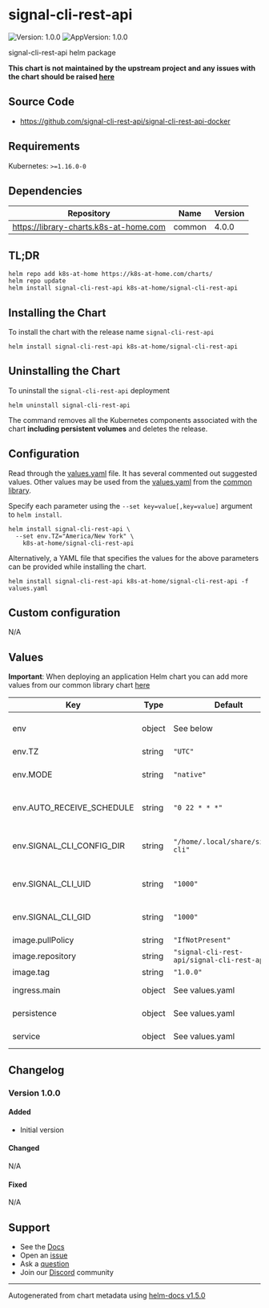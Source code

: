# signal-cli-rest-api

![Version: 1.0.0](https://img.shields.io/badge/Version-1.0.0-informational?style=flat-square) ![AppVersion: 1.0.0](https://img.shields.io/badge/AppVersion-1.0.0-informational?style=flat-square)

signal-cli-rest-api helm package

**This chart is not maintained by the upstream project and any issues with the chart should be raised [here](https://github.com/k8s-at-home/charts/issues/new/choose)**

## Source Code

* <https://github.com/signal-cli-rest-api/signal-cli-rest-api-docker>

## Requirements

Kubernetes: `>=1.16.0-0`

## Dependencies

| Repository | Name | Version |
|------------|------|---------|
| https://library-charts.k8s-at-home.com | common | 4.0.0 |

## TL;DR

```console
helm repo add k8s-at-home https://k8s-at-home.com/charts/
helm repo update
helm install signal-cli-rest-api k8s-at-home/signal-cli-rest-api
```

## Installing the Chart

To install the chart with the release name `signal-cli-rest-api`

```console
helm install signal-cli-rest-api k8s-at-home/signal-cli-rest-api
```

## Uninstalling the Chart

To uninstall the `signal-cli-rest-api` deployment

```console
helm uninstall signal-cli-rest-api
```

The command removes all the Kubernetes components associated with the chart **including persistent volumes** and deletes the release.

## Configuration

Read through the [values.yaml](./values.yaml) file. It has several commented out suggested values.
Other values may be used from the [values.yaml](https://github.com/k8s-at-home/library-charts/tree/main/charts/stable/common/values.yaml) from the [common library](https://github.com/k8s-at-home/library-charts/tree/main/charts/stable/common).

Specify each parameter using the `--set key=value[,key=value]` argument to `helm install`.

```console
helm install signal-cli-rest-api \
  --set env.TZ="America/New York" \
    k8s-at-home/signal-cli-rest-api
```

Alternatively, a YAML file that specifies the values for the above parameters can be provided while installing the chart.

```console
helm install signal-cli-rest-api k8s-at-home/signal-cli-rest-api -f values.yaml
```

## Custom configuration

N/A

## Values

**Important**: When deploying an application Helm chart you can add more values from our common library chart [here](https://github.com/k8s-at-home/library-charts/tree/main/charts/stable/common)

| Key | Type | Default | Description |
|-----|------|---------|-------------|
| env | object | See below | environment variables. See more environment variables in the [signal-cli-rest-api documentation](https://signal-cli-rest-api.org/docs). |
| env.TZ | string | `"UTC"` | Set the container timezone |
| env.MODE | string | `"native"` | Set the Execution mode. See https://github.com/bbernhard/signal-cli-rest-api#execution-modes |
| env.AUTO_RECEIVE_SCHEDULE | string | `"0 22 * * *"` | Set the Auto receive schedule. See https://github.com/bbernhard/signal-cli-rest-api#auto-receive-schedule |
| env.SIGNAL_CLI_CONFIG_DIR | string | `"/home/.local/share/signal-cli"` |  Set the config directory for the application. See https://github.com/bbernhard/signal-cli-rest-api#advanced-settings |
| env.SIGNAL_CLI_UID | string | `"1000"` | Specifies the uid of the signal-api user inside the docker container. Defaults to 1000 |
| env.SIGNAL_CLI_GID | string | `"1000"` | Specifies the gid of the signal-api group inside the docker container. Defaults to 1000 |
| image.pullPolicy | string | `"IfNotPresent"` | image pull policy |
| image.repository | string | `"signal-cli-rest-api/signal-cli-rest-api"` | image repository |
| image.tag | string | `"1.0.0"` | image tag |
| ingress.main | object | See values.yaml | Enable and configure ingress settings for the chart under this key. |
| persistence | object | See values.yaml | Configure persistence settings for the chart under this key. |
| service | object | See values.yaml | Configures service settings for the chart. |

## Changelog

### Version 1.0.0

#### Added

- Initial version

#### Changed

N/A

#### Fixed

N/A

## Support

- See the [Docs](https://docs.k8s-at-home.com/our-helm-charts/getting-started/)
- Open an [issue](https://github.com/k8s-at-home/charts/issues/new/choose)
- Ask a [question](https://github.com/k8s-at-home/organization/discussions)
- Join our [Discord](https://discord.gg/sTMX7Vh) community

----------------------------------------------
Autogenerated from chart metadata using [helm-docs v1.5.0](https://github.com/norwoodj/helm-docs/releases/v1.5.0)
